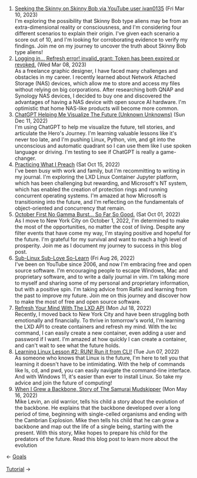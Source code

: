 <ol>
<li><a href="/blog/seeking-the-skinny-on-skinny-bob-via-youtube-user-ivan0135/">Seeking the Skinny on Skinny Bob via YouTube user ivan0135</a> (Fri Mar 10, 2023)
<br/>I'm exploring the possibility that Skinny Bob type aliens may be from an extra-dimensional reality or consciousness, and I'm considering four different scenarios to explain their origin. I've given each scenario a score out of 10, and I'm looking for corroborating evidence to verify my findings. Join me on my journey to uncover the truth about Skinny Bob type aliens!</li>
<li><a href="/blog/logging-in-refresh-error-invalid-grant-token-has-been-expired-or-revoked/">Logging in... Refresh error! invalid_grant: Token has been expired or revoked.</a> (Wed Mar 08, 2023)
<br/>As a freelance graphic designer, I have faced many challenges and obstacles in my career. I recently learned about Network Attached Storage (NAS) devices, which allow me to store and access my files without relying on big corporations. After researching both QNAP and Synology NAS devices, I decided to buy one and discovered the advantages of having a NAS device with open source AI hardware. I'm optimistic that home NAS-like products will become more common.</li>
<li><a href="/blog/chatgpt-helping-me-visualize-the-future-unknown-unknowns/">ChatGPT Helping Me Visualize The Future (Unknown Unknowns)</a> (Sun Dec 11, 2022)
<br/>I'm using ChatGPT to help me visualize the future, tell stories, and articulate the Hero's Journey. I'm learning valuable lessons like it's never too late, and I'm pushing Linux, Python, vim, and git into the unconscious and automatic quadrant so I can use them like I use spoken language or driving. I'm testing to see if ChatGPT is really a game-changer.</li>
<li><a href="/blog/practicing-what-i-preach/">Practicing What I Preach</a> (Sat Oct 15, 2022)
<br/>I've been busy with work and family, but I'm recommitting to writing in my journal. I'm exploring the LXD Linux Container Jupyter platform, which has been challenging but rewarding, and Microsoft's NT system, which has enabled the creation of protection rings and running concurrent operating systems. I'm amazed at how Microsoft is transitioning into the future, and I'm reflecting on the fundamentals of object-oriented and concurrency that remain.</li>
<li><a href="/blog/october-first-no-gamma-burst-so-far-so-good/">October First No Gamma Burst... So Far So Good.</a> (Sat Oct 01, 2022)
<br/>As I move to New York City on October 1, 2022, I'm determined to make the most of the opportunities, no matter the cost of living. Despite any filter events that have come my way, I'm staying positive and hopeful for the future. I'm grateful for my survival and want to reach a high level of prosperity. Join me as I document my journey to success in this blog post.</li>
<li><a href="/blog/sub-linux-sub-love-so-learn/">Sub-Linux Sub-Love So-Learn</a> (Fri Aug 26, 2022)
<br/>I've been on YouTube since 2006, and now I'm embracing free and open source software. I'm encouraging people to escape Windows, Mac and proprietary software, and to write a daily journal in vim. I'm talking more to myself and sharing some of my personal and proprietary information, but with a positive spin. I'm taking advice from Rafiki and learning from the past to improve my future. Join me on this journey and discover how to make the most of free and open source software.</li>
<li><a href="/blog/refresh-your-mind-with-the-lxd-api/">Refresh Your Mind With The LXD API</a> (Mon Jul 18, 2022)
<br/>Recently, I moved back to New York City and have been struggling both emotionally and financially. To thrive in tomorrow's world, I'm learning the LXD API to create containers and refresh my mind. With the lxc command, I can easily create a new container, even adding a user and password if I want. I'm amazed at how quickly I can create a container, and can't wait to see what the future holds.</li>
<li><a href="/blog/learning-linux-lesson-2-run-run-it-from-cli/">Learning Linux Lesson #2: RUN! Run it from CLI!</a> (Tue Jun 07, 2022)
<br/>As someone who knows that Linux is the future, I'm here to tell you that learning it doesn't have to be intimidating. With the help of commands like ls, cd, and pwd, you can easily navigate the command-line interface. And with Windows 11, it's easier than ever to install Linux. So take my advice and join the future of computing!</li>
<li><a href="/blog/when-i-grew-a-backbone-story-of-the-samurai-mudskipper/">When I Grew a Backbone, Story of The Samurai Mudskipper</a> (Mon May 16, 2022)
<br/>Mike Levin, an old warrior, tells his child a story about the evolution of the backbone. He explains that the backbone developed over a long period of time, beginning with single-celled organisms and ending with the Cambrian Explosion. Mike then tells his child that he can grow a backbone and map out the life of a single being, starting with the present. With this story, Mike hopes to prepare his child for the predators of the future. Read this blog post to learn more about the evolution</li>
</ol>
<div class="arrow-links"><div class="post-nav-prev"><span class="arrow">&larr;&nbsp;</span><a href="/goal/">Goals</a></div> &nbsp; <div class="post-nav-next"><a href="/tutorial/">Tutorial</a><span class="arrow">&nbsp;&rarr;</span></div></div>